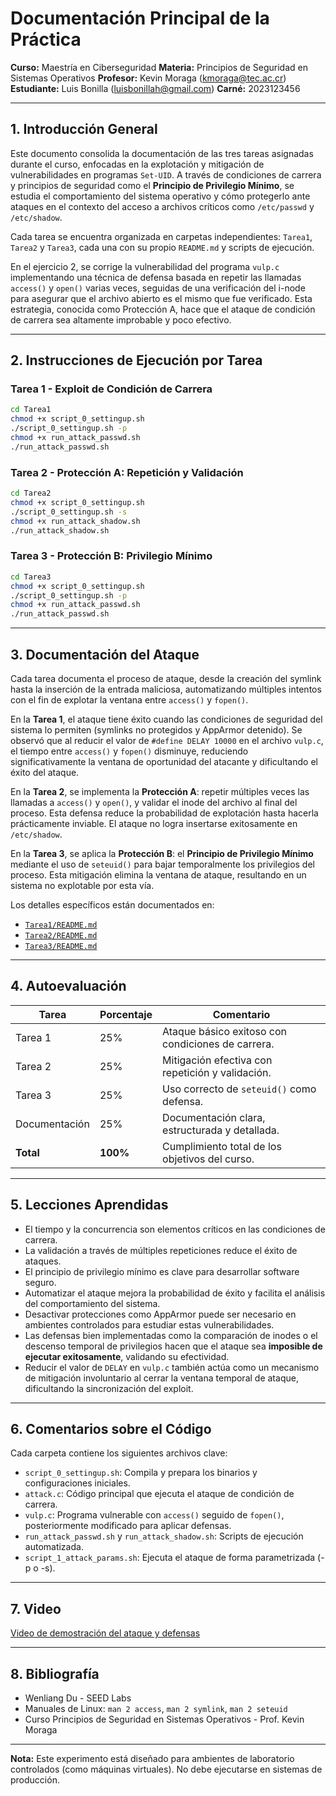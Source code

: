 # Documentación Principal de la Práctica

**Curso:** Maestría en Ciberseguridad
**Materia:** Principios de Seguridad en Sistemas Operativos
**Profesor:** Kevin Moraga ([kmoraga@tec.ac.cr](mailto:kmoraga@tec.ac.cr))
**Estudiante:** Luis Bonilla ([luisbonillah@gmail.com](mailto:luisbonillah@gmail.com))
**Carné:** 2023123456

---

## 1. Introducción General

Este documento consolida la documentación de las tres tareas asignadas durante el curso, enfocadas en la explotación y mitigación de vulnerabilidades en programas `Set-UID`. A través de condiciones de carrera y principios de seguridad como el **Principio de Privilegio Mínimo**, se estudia el comportamiento del sistema operativo y cómo protegerlo ante ataques en el contexto del acceso a archivos críticos como `/etc/passwd` y `/etc/shadow`.

Cada tarea se encuentra organizada en carpetas independientes: `Tarea1`, `Tarea2` y `Tarea3`, cada una con su propio `README.md` y scripts de ejecución.

En el ejercicio 2, se corrige la vulnerabilidad del programa `vulp.c` implementando una técnica de defensa basada en repetir las llamadas `access()` y `open()` varias veces, seguidas de una verificación del i-node para asegurar que el archivo abierto es el mismo que fue verificado. Esta estrategia, conocida como Protección A, hace que el ataque de condición de carrera sea altamente improbable y poco efectivo.

---

## 2. Instrucciones de Ejecución por Tarea

### Tarea 1 - Exploit de Condición de Carrera

```bash
cd Tarea1
chmod +x script_0_settingup.sh
./script_0_settingup.sh -p
chmod +x run_attack_passwd.sh
./run_attack_passwd.sh
```

### Tarea 2 - Protección A: Repetición y Validación

```bash
cd Tarea2
chmod +x script_0_settingup.sh
./script_0_settingup.sh -s
chmod +x run_attack_shadow.sh
./run_attack_shadow.sh
```

### Tarea 3 - Protección B: Privilegio Mínimo

```bash
cd Tarea3
chmod +x script_0_settingup.sh
./script_0_settingup.sh -p
chmod +x run_attack_passwd.sh
./run_attack_passwd.sh
```

---

## 3. Documentación del Ataque

Cada tarea documenta el proceso de ataque, desde la creación del symlink hasta la inserción de la entrada maliciosa, automatizando múltiples intentos con el fin de explotar la ventana entre `access()` y `fopen()`.

En la **Tarea 1**, el ataque tiene éxito cuando las condiciones de seguridad del sistema lo permiten (symlinks no protegidos y AppArmor detenido). Se observó que al reducir el valor de `#define DELAY 10000` en el archivo `vulp.c`, el tiempo entre `access()` y `fopen()` disminuye, reduciendo significativamente la ventana de oportunidad del atacante y dificultando el éxito del ataque.

En la **Tarea 2**, se implementa la **Protección A**: repetir múltiples veces las llamadas a `access()` y `open()`, y validar el inode del archivo al final del proceso. Esta defensa reduce la probabilidad de explotación hasta hacerla prácticamente inviable. El ataque no logra insertarse exitosamente en `/etc/shadow`.

En la **Tarea 3**, se aplica la **Protección B**: el **Principio de Privilegio Mínimo** mediante el uso de `seteuid()` para bajar temporalmente los privilegios del proceso. Esta mitigación elimina la ventana de ataque, resultando en un sistema no explotable por esta vía.

Los detalles específicos están documentados en:

* [`Tarea1/README.md`](./Tarea1/README.md)
* [`Tarea2/README.md`](./Tarea2/README.md)
* [`Tarea3/README.md`](./Tarea3/README.md)

---

## 4. Autoevaluación

| Tarea         | Porcentaje | Comentario                                        |
| ------------- | ---------- | ------------------------------------------------- |
| Tarea 1       | 25%        | Ataque básico exitoso con condiciones de carrera. |
| Tarea 2       | 25%        | Mitigación efectiva con repetición y validación.  |
| Tarea 3       | 25%        | Uso correcto de `seteuid()` como defensa.         |
| Documentación | 25%        | Documentación clara, estructurada y detallada.    |
| **Total**     | **100%**   | Cumplimiento total de los objetivos del curso.    |

---

## 5. Lecciones Aprendidas

* El tiempo y la concurrencia son elementos críticos en las condiciones de carrera.
* La validación a través de múltiples repeticiones reduce el éxito de ataques.
* El principio de privilegio mínimo es clave para desarrollar software seguro.
* Automatizar el ataque mejora la probabilidad de éxito y facilita el análisis del comportamiento del sistema.
* Desactivar protecciones como AppArmor puede ser necesario en ambientes controlados para estudiar estas vulnerabilidades.
* Las defensas bien implementadas como la comparación de inodes o el descenso temporal de privilegios hacen que el ataque sea **imposible de ejecutar exitosamente**, validando su efectividad.
* Reducir el valor de `DELAY` en `vulp.c` también actúa como un mecanismo de mitigación involuntario al cerrar la ventana temporal de ataque, dificultando la sincronización del exploit.

---

## 6. Comentarios sobre el Código

Cada carpeta contiene los siguientes archivos clave:

* `script_0_settingup.sh`: Compila y prepara los binarios y configuraciones iniciales.
* `attack.c`: Código principal que ejecuta el ataque de condición de carrera.
* `vulp.c`: Programa vulnerable con `access()` seguido de `fopen()`, posteriormente modificado para aplicar defensas.
* `run_attack_passwd.sh` y `run_attack_shadow.sh`: Scripts de ejecución automatizada.
* `script_1_attack_params.sh`: Ejecuta el ataque de forma parametrizada (-p o -s).

---

## 7. Video

[Video de demostración del ataque y defensas](https://youtu.be/dgb4Ev1INJQ)

---

## 8. Bibliografía

* Wenliang Du - SEED Labs
* Manuales de Linux: `man 2 access`, `man 2 symlink`, `man 2 seteuid`
* Curso Principios de Seguridad en Sistemas Operativos - Prof. Kevin Moraga

---

**Nota:** Este experimento está diseñado para ambientes de laboratorio controlados (como máquinas virtuales). No debe ejecutarse en sistemas de producción.
